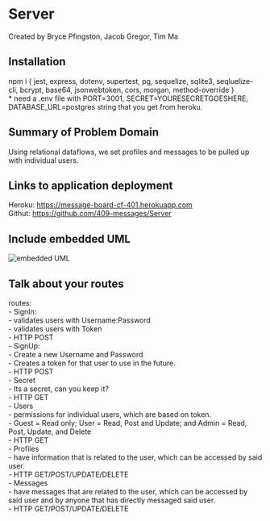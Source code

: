 # Server  
Created by Bryce Pfingston, Jacob Gregor, Tim Ma  
  
## Installation  
npm i { jest, express, dotenv, supertest, pg, sequelize, sqlite3, seqluelize-cli, bcrypt, base64, jsonwebtoken, cors, morgan, method-override }  
    * need a .env file with PORT=3001, SECRET=YOURESECRETGOESHERE, DATABASE_URL=postgres string that you get from heroku.  
  
## Summary of Problem Domain  
Using relational dataflows, we set profiles and messages to be pulled up with individual users.  
  
## Links to application deployment  
  
Heroku: https://message-board-cf-401.herokuapp.com  
Githut: https://github.com/409-messages/Server  
  
## Include embedded UML  
![embedded UML](./images/devpath.png)  
  
## Talk about your routes  
  
routes:  
    - SignIn:  
        - validates users with Username:Password  
        - validates users with Token  
        - HTTP POST  
    - SignUp:  
        - Create a new Username and Password  
        - Creates a token for that user to use in the future.  
        - HTTP POST  
    - Secret  
        - Its a secret, can you keep it?  
        - HTTP GET  
    - Users  
        - permissions for individual users, which are based on token.  
        - Guest = Read only; User = Read, Post and Update; and Admin = Read, Post, Update, and Delete  
        - HTTP GET  
    - Profiles  
        - have information that is related to the user, which can be accessed by said user.  
        - HTTP GET/POST/UPDATE/DELETE  
    - Messages  
        - have messages that are related to the user, which can be accessed by said user and by anyone that has directly messaged said user.  
        - HTTP GET/POST/UPDATE/DELETE  